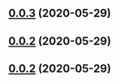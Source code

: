 ## [0.0.3](https://github.com/GuillaumeAI/nad__guillaume__ma__200529/compare/v0.0.2...v0.0.3) (2020-05-29)



## [0.0.2](https://github.com/GuillaumeAI/nad__guillaume__ma__200529/compare/v0.0.1...v0.0.2) (2020-05-29)



## [0.0.2](https://github.com/GuillaumeAI/nad__guillaume__ma__200529/compare/v0.0.1...v0.0.2) (2020-05-29)



